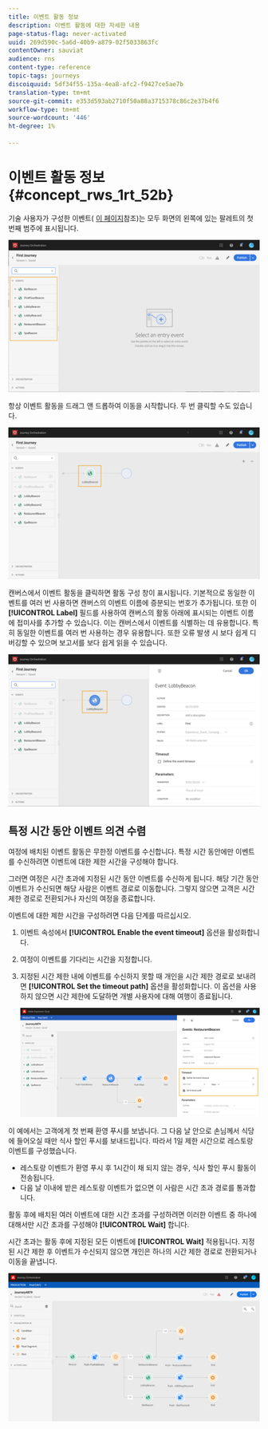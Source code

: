 ```yaml
---
title: 이벤트 활동 정보
description: 이벤트 활동에 대한 자세한 내용
page-status-flag: never-activated
uuid: 269d590c-5a6d-40b9-a879-02f5033863fc
contentOwner: sauviat
audience: rns
content-type: reference
topic-tags: journeys
discoiquuid: 5df34f55-135a-4ea8-afc2-f9427ce5ae7b
translation-type: tm+mt
source-git-commit: e353d593ab2710f50a88a3715378c86c2e37b4f6
workflow-type: tm+mt
source-wordcount: '446'
ht-degree: 1%

---
```



# 이벤트 활동 정보 {#concept_rws_1rt_52b}

기술 사용자가 구성한 이벤트( [이 페이지](../event/about-events.md)참조)는 모두 화면의 왼쪽에 있는 팔레트의 첫 번째 범주에 표시됩니다.

![](../assets/journey43.png)

항상 이벤트 활동을 드래그 앤 드롭하여 이동을 시작합니다. 두 번 클릭할 수도 있습니다.

![](../assets/journey44.png)

캔버스에서 이벤트 활동을 클릭하면 활동 구성 창이 표시됩니다. 기본적으로 동일한 이벤트를 여러 번 사용하면 캔버스의 이벤트 이름에 증분되는 번호가 추가됩니다. 또한 이 **[!UICONTROL Label]** 필드를 사용하여 캔버스의 활동 아래에 표시되는 이벤트 이름에 접미사를 추가할 수 있습니다. 이는 캔버스에서 이벤트를 식별하는 데 유용합니다. 특히 동일한 이벤트를 여러 번 사용하는 경우 유용합니다. 또한 오류 발생 시 보다 쉽게 디버깅할 수 있으며 보고서를 보다 쉽게 읽을 수 있습니다.

![](../assets/journey33.png)

## 특정 시간 동안 이벤트 의견 수렴

여정에 배치된 이벤트 활동은 무한정 이벤트를 수신합니다. 특정 시간 동안에만 이벤트를 수신하려면 이벤트에 대한 제한 시간을 구성해야 합니다.

그러면 여정은 시간 초과에 지정된 시간 동안 이벤트를 수신하게 됩니다. 해당 기간 동안 이벤트가 수신되면 해당 사람은 이벤트 경로로 이동합니다. 그렇지 않으면 고객은 시간 제한 경로로 전환되거나 자신의 여정을 종료합니다.

이벤트에 대한 제한 시간을 구성하려면 다음 단계를 따르십시오.

1. 이벤트 속성에서 **[!UICONTROL Enable the event timeout]** 옵션을 활성화합니다.

1. 여정이 이벤트를 기다리는 시간을 지정합니다.

1. 지정된 시간 제한 내에 이벤트를 수신하지 못할 때 개인을 시간 제한 경로로 보내려면 **[!UICONTROL Set the timeout path]** 옵션을 활성화합니다. 이 옵션을 사용하지 않으면 시간 제한에 도달하면 개별 사용자에 대해 여행이 종료됩니다.

   ![](../assets/event-timeout.png)

이 예에서는 고객에게 첫 번째 환영 푸시를 보냅니다. 그 다음 날 안으로 손님께서 식당에 들어오실 때만 식사 할인 푸시를 보내드립니다. 따라서 1일 제한 시간으로 레스토랑 이벤트를 구성했습니다.

* 레스토랑 이벤트가 환영 푸시 후 1시간이 채 되지 않는 경우, 식사 할인 푸시 활동이 전송됩니다.
* 다음 날 이내에 받은 레스토랑 이벤트가 없으면 이 사람은 시간 초과 경로를 통과합니다.

활동 후에 배치된 여러 이벤트에 대한 시간 초과를 구성하려면 이러한 이벤트 중 하나에 대해서만 시간 초과를 구성해야 **[!UICONTROL Wait]** 합니다.

시간 초과는 활동 후에 지정된 모든 이벤트에 **[!UICONTROL Wait]** 적용됩니다. 지정된 시간 제한 후 이벤트가 수신되지 않으면 개인은 하나의 시간 제한 경로로 전환되거나 이동을 끝냅니다.

![](../assets/event-timeout-group.png)
